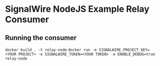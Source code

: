 # SignalWire NodeJS Example Relay Consumer

## Running the consumer


`docker build . -t relay-node`
`docker run -e SIGNALWIRE_PROJECT_KEY=<YOUR PROJECT> -e SIGNALWIRE_TOKEN=<YOUR TOKEN> -e ENABLE_DEBUG=true relay-node`